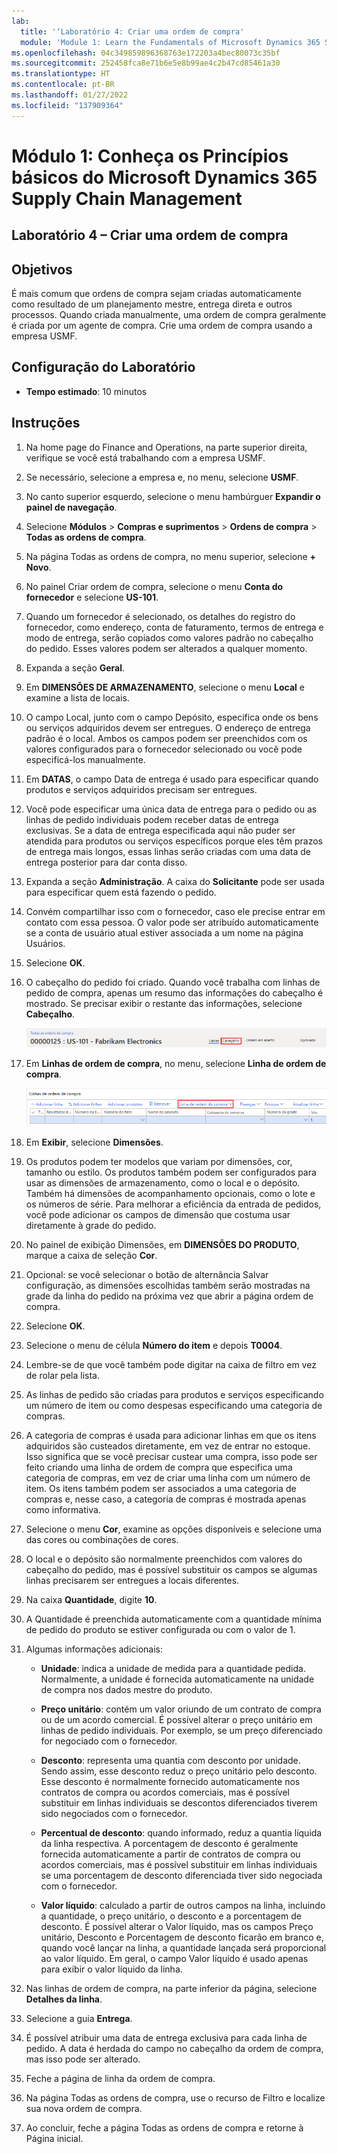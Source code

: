 ```yaml
---
lab:
  title: '‘Laboratório 4: Criar uma ordem de compra'
  module: 'Module 1: Learn the Fundamentals of Microsoft Dynamics 365 Supply Chain Management'
ms.openlocfilehash: 04c349859896368763e172203a4bec80073c35bf
ms.sourcegitcommit: 252458fca8e71b6e5e8b99ae4c2b47cd85461a30
ms.translationtype: HT
ms.contentlocale: pt-BR
ms.lasthandoff: 01/27/2022
ms.locfileid: "137909364"
---
```

# <a name="module-1-learn-the-fundamentals-of-microsoft-dynamics-365-supply-chain-management"></a>Módulo 1: Conheça os Princípios básicos do Microsoft Dynamics 365 Supply Chain Management

## <a name="lab-4---create-a-purchase-order"></a>Laboratório 4 – Criar uma ordem de compra

## <a name="objectives"></a>Objetivos

É mais comum que ordens de compra sejam criadas automaticamente como resultado de um planejamento mestre, entrega direta e outros processos. Quando criada manualmente, uma ordem de compra geralmente é criada por um agente de compra. Crie uma ordem de compra usando a empresa USMF.

## <a name="lab-setup"></a>Configuração do Laboratório

   - **Tempo estimado**: 10 minutos

## <a name="instructions"></a>Instruções

1. Na home page do Finance and Operations, na parte superior direita, verifique se você está trabalhando com a empresa USMF.

1. Se necessário, selecione a empresa e, no menu, selecione **USMF**.

1. No canto superior esquerdo, selecione o menu hambúrguer **Expandir o painel de navegação**.

1. Selecione **Módulos** > **Compras e suprimentos** > **Ordens de compra** > **Todas as ordens de compra**.

1. Na página Todas as ordens de compra, no menu superior, selecione **+ Novo**.

1. No painel Criar ordem de compra, selecione o menu **Conta do fornecedor** e selecione **US-101**.

1. Quando um fornecedor é selecionado, os detalhes do registro do fornecedor, como endereço, conta de faturamento, termos de entrega e modo de entrega, serão copiados como valores padrão no cabeçalho do pedido. Esses valores podem ser alterados a qualquer momento.

1. Expanda a seção **Geral**.

1. Em **DIMENSÕES DE ARMAZENAMENTO**, selecione o menu **Local** e examine a lista de locais.

1. O campo Local, junto com o campo Depósito, especifica onde os bens ou serviços adquiridos devem ser entregues. O endereço de entrega padrão é o local. Ambos os campos podem ser preenchidos com os valores configurados para o fornecedor selecionado ou você pode especificá-los manualmente.

1. Em **DATAS**, o campo Data de entrega é usado para especificar quando produtos e serviços adquiridos precisam ser entregues.

1. Você pode especificar uma única data de entrega para o pedido ou as linhas de pedido individuais podem receber datas de entrega exclusivas. Se a data de entrega especificada aqui não puder ser atendida para produtos ou serviços específicos porque eles têm prazos de entrega mais longos, essas linhas serão criadas com uma data de entrega posterior para dar conta disso.

1. Expanda a seção **Administração**. A caixa do **Solicitante** pode ser usada para especificar quem está fazendo o pedido.

1. Convém compartilhar isso com o fornecedor, caso ele precise entrar em contato com essa pessoa. O valor pode ser atribuído automaticamente se a conta de usuário atual estiver associada a um nome na página Usuários.

1. Selecione **OK**.

1. O cabeçalho do pedido foi criado. Quando você trabalha com linhas de pedido de compra, apenas um resumo das informações do cabeçalho é mostrado. Se precisar exibir o restante das informações, selecione **Cabeçalho**.

    ![Imagem da tela exibindo o local do menu Cabeçalho](./media/lp1-m3-purchase-order-header-option.png)

1. Em **Linhas de ordem de compra**, no menu, selecione **Linha de ordem de compra**.

    ![Imagem da tela mostrando o local da opção do menu da linha da ordem de compra](./media/lp1-m3-purchase-order-purchase-order-line-menu.png)

1. Em **Exibir**, selecione **Dimensões**.

1. Os produtos podem ter modelos que variam por dimensões, cor, tamanho ou estilo. Os produtos também podem ser configurados para usar as dimensões de armazenamento, como o local e o depósito. Também há dimensões de acompanhamento opcionais, como o lote e os números de série. Para melhorar a eficiência da entrada de pedidos, você pode adicionar os campos de dimensão que costuma usar diretamente à grade do pedido.

1. No painel de exibição Dimensões, em **DIMENSÕES DO PRODUTO**, marque a caixa de seleção **Cor**.

1. Opcional: se você selecionar o botão de alternância Salvar configuração, as dimensões escolhidas também serão mostradas na grade da linha do pedido na próxima vez que abrir a página ordem de compra.

1. Selecione **OK**.

1. Selecione o menu de célula **Número do item** e depois **T0004**.

1. Lembre-se de que você também pode digitar na caixa de filtro em vez de rolar pela lista.

1. As linhas de pedido são criadas para produtos e serviços especificando um número de item ou como despesas especificando uma categoria de compras.

1. A categoria de compras é usada para adicionar linhas em que os itens adquiridos são custeados diretamente, em vez de entrar no estoque. Isso significa que se você precisar custear uma compra, isso pode ser feito criando uma linha de ordem de compra que especifica uma categoria de compras, em vez de criar uma linha com um número de item. Os itens também podem ser associados a uma categoria de compras e, nesse caso, a categoria de compras é mostrada apenas como informativa.

1. Selecione o menu **Cor**, examine as opções disponíveis e selecione uma das cores ou combinações de cores.

1. O local e o depósito são normalmente preenchidos com valores do cabeçalho do pedido, mas é possível substituir os campos se algumas linhas precisarem ser entregues a locais diferentes.

1. Na caixa **Quantidade**, digite **10**.

1. A Quantidade é preenchida automaticamente com a quantidade mínima de pedido do produto se estiver configurada ou com o valor de 1.

1. Algumas informações adicionais:

    - **Unidade**: indica a unidade de medida para a quantidade pedida. Normalmente, a unidade é fornecida automaticamente na unidade de compra nos dados mestre do produto.

    - **Preço unitário**: contém um valor oriundo de um contrato de compra ou de um acordo comercial. É possível alterar o preço unitário em linhas de pedido individuais. Por exemplo, se um preço diferenciado for negociado com o fornecedor.

    - **Desconto**: representa uma quantia com desconto por unidade. Sendo assim, esse desconto reduz o preço unitário pelo desconto. Esse desconto é normalmente fornecido automaticamente nos contratos de compra ou acordos comerciais, mas é possível substituir em linhas individuais se descontos diferenciados tiverem sido negociados com o fornecedor.

    - **Percentual de desconto**: quando informado, reduz a quantia líquida da linha respectiva. A porcentagem de desconto é geralmente fornecida automaticamente a partir de contratos de compra ou acordos comerciais, mas é possível substituir em linhas individuais se uma porcentagem de desconto diferenciada tiver sido negociada com o fornecedor.

    - **Valor líquido**: calculado a partir de outros campos na linha, incluindo a quantidade, o preço unitário, o desconto e a porcentagem de desconto. É possível alterar o Valor líquido, mas os campos Preço unitário, Desconto e Porcentagem de desconto ficarão em branco e, quando você lançar na linha, a quantidade lançada será proporcional ao valor líquido. Em geral, o campo Valor líquido é usado apenas para exibir o valor líquido da linha.

1. Nas linhas de ordem de compra, na parte inferior da página, selecione **Detalhes da linha**.

1. Selecione a guia **Entrega**.

1. É possível atribuir uma data de entrega exclusiva para cada linha de pedido. A data é herdada do campo no cabeçalho da ordem de compra, mas isso pode ser alterado.

1. Feche a página de linha da ordem de compra.

1. Na página Todas as ordens de compra, use o recurso de Filtro e localize sua nova ordem de compra.

1. Ao concluir, feche a página Todas as ordens de compra e retorne à Página inicial.
